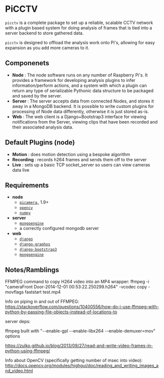 PiCCTV
======

``picctv`` is a complete package to set up a reliable, scalable CCTV network with a plugin based system for doing analysis of frames that is tied into a server backend to store gathered data.

``picctv`` is designed to offload the analysis work onto Pi's, allowing for easy expansion as you add more cameras to it.

Componenets
-----------

* **Node** : The node software runs on any number of Raspberry Pi's. It provides a framework for developing analysis plugins to infer information/perform actions, and a system with which a plugin can return any type of serializable Pythonic data structure to be packaged and saved by the server.
* **Server** : The server accepts data from connected Nodes, and stores it away in a MongoDB backend. It is possible to write custom plugins for processing of Node data differently, otherwise it is just stored as-is.
* **Web** : The web client is a Django+Bootstrap3 interface for viewing notifications from the Server,  viewing clips that have been recorded and their associated analysis data.

Default Plugins (node)
----------------------

* **Motion** : does motion detection using a bespoke algorithm
* **Recording** : records h264 frames and sends them off to the server
* **Live** : sets up a basic TCP socket_server so users can view cameras data live

Requirements
------------

* **node**
	* [`picamera`](https://github.com/waveform80/picamera)_ 1.9+
	* [`opencv`](https://github.com/Itseez/opencv)
	* [`numpy`](https://github.com/numpy/numpy)
* **server**
	* [`mongoengine`](https://github.com/MongoEngine/mongoengine)
	* a correctly configured mongodb server
* **web**
	* [`django`](https://github.com/django/django)
	* [`django-graphos`](https://github.com/agiliq/django-graphos)
	* [`django-bootstrap3`](https://github.com/dyve/django-bootstrap3)
	* [`mongoengine`](https://github.com/MongoEngine/mongoengine)

Notes/Ramblings
---------------

FFMPEG command to copy H264 video into an MP4 wrapper:
ffmpeg -i "cameraFront Door-2014-12-01 00:53:22.250299.h264" -vcodec copy -movflags faststart test.mp4

Info on piping in and out of FFMPEG: https://stackoverflow.com/questions/10400556/how-do-i-use-ffmpeg-with-python-by-passing-file-objects-instead-of-locations-to

server deps:

ffmpeg built with "--enable-gpl --enable-libx264 --enable-demuxer=mov" options

https://zulko.github.io/blog/2013/09/27/read-and-write-video-frames-in-python-using-ffmpeg/

Info about OpenCV (specifically getting number of msec into video): http://docs.opencv.org/modules/highgui/doc/reading_and_writing_images_and_video.html
